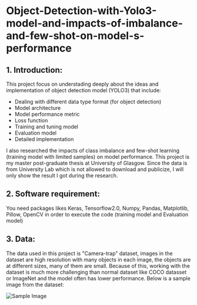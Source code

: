 # Object-Detection-with-Yolo3-model-and-impacts-of-imbalance-and-few-shot-on-model-s-performance



## 1. Introduction:
This project focus on understading deeply about the ideas and implementation of object detection model (YOLO3) that include:
- Dealing with different data type format (for object detection)
- Model architecture
- Model performance metric
- Loss function
- Training and tuning model
- Evaluation model
- Detailed implementation

I also researched the impacts of class imbalance and few-shot learning (training model with limited samples) on model performance. This project is my master post-graduate thesis at University of Glasgow. Since the data is from University Lab which is not allowed to download and publicize, I will only show the result I got during the research.

## 2. Software requirement:
You need packages likes Keras, Tensorflow2.0, Numpy, Pandas, Matplotlib, Pillow, OpenCV in order to execute the code (training model and Evaluation model)
## 3. Data:
The data used in this project is "Camera-trap" dataset, images in the dataset are high resolution with many objects in each image, the objects are at different sizes, many of them are small. Because of this, working with the dataset is much more challenging than normal dataset like COCO datasset or ImageNet and the model often has lower performance. Below is a sample image from the dataset:

![Sample Image](https://github.com/KEVIN-VN642/Object-Detection-with-Yolo3-model-and-impacts-of-imbalance-and-few-shot-on-model-s-performance/blob/main/yolo3/Sample%20Image.png)

